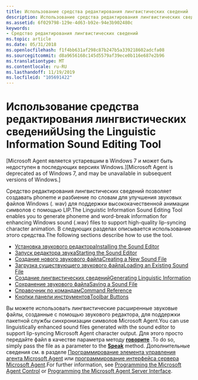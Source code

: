 ```yaml
---
title: Использование средства редактирования лингвистических сведений
description: Использование средства редактирования лингвистических сведений Майкрософт
ms.assetid: 6f029798-129e-4d63-b92e-94e3b902480c
keywords:
- Средство редактирования лингвистических сведений
ms.topic: article
ms.date: 05/31/2018
ms.openlocfilehash: f1f4bb631af298c87b247b5a339218602adcfa08
ms.sourcegitcommit: d8a9656168c145d5579af39ece0b116e687e2b96
ms.translationtype: MT
ms.contentlocale: ru-RU
ms.lasthandoff: 11/19/2019
ms.locfileid: "105691422"
---
```

# <a name="using-the-linguistic-information-sound-editing-tool"></a><span data-ttu-id="05522-104">Использование средства редактирования лингвистических сведений</span><span class="sxs-lookup"><span data-stu-id="05522-104">Using the Linguistic Information Sound Editing Tool</span></span>

<span data-ttu-id="05522-105">\[Microsoft Agent является устаревшим в Windows 7 и может быть недоступен в последующих версиях Windows.\]</span><span class="sxs-lookup"><span data-stu-id="05522-105">\[Microsoft Agent is deprecated as of Windows 7, and may be unavailable in subsequent versions of Windows.\]</span></span>

<span data-ttu-id="05522-106">Средство редактирования лингвистических сведений позволяет создавать phoneme и разбиение по словам для улучшения звуковых файлов Windows (. wav) для поддержки высококачественной анимации символов с помощью LIP.</span><span class="sxs-lookup"><span data-stu-id="05522-106">The Linguistic Information Sound Editing Tool enables you to generate phoneme and word-break information for enhancing Windows sound (.wav) files to support high-quality lip-syncing character animation.</span></span> <span data-ttu-id="05522-107">В следующих разделах описывается использование этого средства.</span><span class="sxs-lookup"><span data-stu-id="05522-107">The following sections describe how to use the tool.</span></span>

-   [<span data-ttu-id="05522-108">Установка звукового редактора</span><span class="sxs-lookup"><span data-stu-id="05522-108">Installing the Sound Editor</span></span>](installing-the-sound-editor.md)
-   [<span data-ttu-id="05522-109">Запуск редактора звука</span><span class="sxs-lookup"><span data-stu-id="05522-109">Starting the Sound Editor</span></span>](starting-the-sound-editor.md)
-   [<span data-ttu-id="05522-110">Создание нового звукового файла</span><span class="sxs-lookup"><span data-stu-id="05522-110">Creating a New Sound File</span></span>](creating-a-new-sound-file.md)
-   [<span data-ttu-id="05522-111">Загрузка существующего звукового файла</span><span class="sxs-lookup"><span data-stu-id="05522-111">Loading an Existing Sound File</span></span>](loading-an-existing-sound-file.md)
-   [<span data-ttu-id="05522-112">Создание лингвистических сведений</span><span class="sxs-lookup"><span data-stu-id="05522-112">Generating Linguistic Information</span></span>](generating-linguistic-information.md)
-   [<span data-ttu-id="05522-113">Сохранение звукового файла</span><span class="sxs-lookup"><span data-stu-id="05522-113">Saving a Sound File</span></span>](saving-a-sound-file.md)
-   [<span data-ttu-id="05522-114">Справочник по командам</span><span class="sxs-lookup"><span data-stu-id="05522-114">Command Reference</span></span>](command-reference.md)
-   [<span data-ttu-id="05522-115">Кнопки панели инструментов</span><span class="sxs-lookup"><span data-stu-id="05522-115">Toolbar Buttons</span></span>](toolbar-buttons.md)

<span data-ttu-id="05522-116">Вы можете использовать лингвистические расширенные звуковые файлы, созданные с помощью звукового редактора, для поддержки пакетной службы синхронизации символов Microsoft Agent.</span><span class="sxs-lookup"><span data-stu-id="05522-116">You can use linguistically enhanced sound files generated with the sound editor to support lip-syncing Microsoft Agent character output.</span></span> <span data-ttu-id="05522-117">Для этого просто передайте файл в качестве параметра методу [**говорите**](speak-method.md) .</span><span class="sxs-lookup"><span data-stu-id="05522-117">To do so, simply pass the file as a parameter to the [**Speak**](speak-method.md) method.</span></span> <span data-ttu-id="05522-118">Дополнительные сведения см. в разделе [Программирование элемента управления агента Microsoft Agent](programming-the-microsoft-agent-control.md) или [программирование интерфейса сервера Microsoft Agent](programming-the-microsoft-agent-server-interface.md).</span><span class="sxs-lookup"><span data-stu-id="05522-118">For further information, see [Programming the Microsoft Agent Control](programming-the-microsoft-agent-control.md) or [Programming the Microsoft Agent Server Interface](programming-the-microsoft-agent-server-interface.md).</span></span>

 

 




